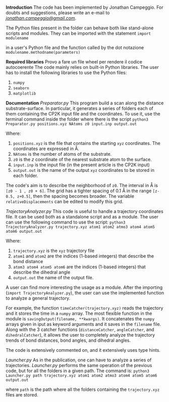 **Introduction**
The code has been implemented by Jonathan Campeggio. For doubts and suggestions, please write an e-mail to *jonathan.campeggio@gmail.com*.

The Python files present in the folder can behave both like stand-alone scripts and modules. They can be imported with the statement
`import modulename`

in a user's Python file and the function called by the dot notazione 
`modulename.methodname(parameters)`

**Required libraries**
Provo a fare un file wheel per rendere il codice autocoerente
The code mainly relies on built-in Python libraries. The user has to install the following libraries to use the Python files:
1. `numpy`
2. `seaborn`
3. `matplotlib`

**Documentation**
*Preparator.py*
This program build a scan along the distance substrate-surface. In particular, it generates a series of folders each of them containing the CP2K input file and the coordinates. 
To use it, use the terminal command inside the folder where there is the script
`python3 Preparator.py positions.xyz NAtoms z0 input.inp output.out`

Where:

1. `positions.xyz` is the file that contains the starting `xyz` coordinates. The coordinates are expressed in &#8491;. 
2. `NAtoms` is the number of atoms of the substrate.
3. `z0` is the *z* coordinate of the nearest substrate atom to the surface.
4. `input.inp` is the input file (in the present article is the CP2K input)
5. `output.out` is the name of the output `xyz` coordinates to be stored in each folder.

The code's aim is to describe the neighborhood of `z0`. The interval in &#8491; is `[z0 - 1 , z0 + 6]`. The grid has a tighter spacing of $0.1$ &#8491; in the range `[z-0.5, z+0.5]`, then the spacing becomes broader. 
The variable `relativeDisplacements` can be edited to modify this grid.

*TrajectoryAnalyzer.py*
This code is useful to handle a trajectory coordinates file. It can be used both as a standalone script and as a module.
The user can use the following command to use the script:
`python3 TrajectoryAnalyzer.py trajectory.xyz atom1 atom2 atmo3 atom4 atom5 atom6 output.out`

Where:
1. `trajectory.xyz` is the `xyz` trajectory file
2. `atom1` and `atom2` are the indices (1-based integers) that describe the bond distance
3. `atom3 atom4 atom5 atom6` are the indices (1-based integers) that describe the dihedral angle
4. `output.out` the name of the output file.

A user can find more interesting the usage as a module. After the importing (`import TrajectoryAnalyzer.py`), the user can use the implemented function to analyze a general trajectory.

For example, the function `timeCatcher(trajectory.xyz)` reads the trajectory and it stores the time in a `numpy` array. The most flexible function in the module is `savingOutput(filename, **kwargs)`. It concatenates the `numpy` arrays given in iput as keyword arguments and it saves in the `filename` file. Along with the $3$ catcher functions (`distanceCatcher`, `angleCatcher`, and `dihedralCatcher`), it allows the user to completely analyze the trajectory trends of bond distances, bond angles, and dihedral angles.

 The code is extensively commented on, and it extensively uses type hints.


*Launcher.py*
As in the publication, one can have to analyze a series of trajectories. *Launcher.py* performs the same operation of the previous code, but for all the folders in a given path. The command is:
`python3 Launcher.py path trajectory.xyz atom1 atom2 atmo3 atom4 atom5 atom6 output.out`

where `path` is the path where all the folders containing the `trajectory.xyz` files are stored.

